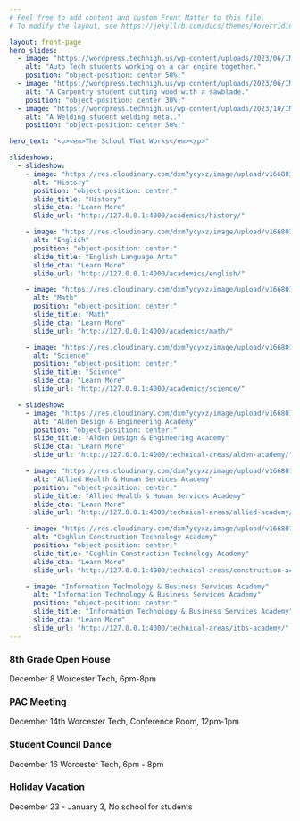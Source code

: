 ```yaml
---
# Feel free to add content and custom Front Matter to this file.
# To modify the layout, see https://jekyllrb.com/docs/themes/#overriding-theme-defaults

layout: front-page
hero_slides: 
  - image: "https://wordpress.techhigh.us/wp-content/uploads/2023/06/IMG_8115-JPG.jpg"
    alt: "Auto Tech students working on a car engine together."
    position: "object-position: center 50%;"
  - image: "https://wordpress.techhigh.us/wp-content/uploads/2023/06/IMG_4162-JPG.jpg"
    alt: "A Carpentry student cutting wood with a sawblade."
    position: "object-position: center 30%;"
  - image: "https://wordpress.techhigh.us/wp-content/uploads/2023/10/IMG_8830-1.jpg"
    alt: "A Welding student welding metal."
    position: "object-position: center 50%;"

hero_text: "<p><em>The School That Works</em></p>"

slideshows:
  - slideshow:
    - image: "https://res.cloudinary.com/dxm7ycyxz/image/upload/v1668016854/2022/03/history-image_q1ta2r.jpg"
      alt: "History"
      position: "object-position: center;"
      slide_title: "History"
      slide_cta: "Learn More"
      Slide_url: "http://127.0.0.1:4000/academics/history/"

    - image: "https://res.cloudinary.com/dxm7ycyxz/image/upload/v1668016844/2022/03/english-image-300x123_nlgwto.jpg"
      alt: "English"
      position: "object-position: center;"
      slide_title: "English Language Arts"
      slide_cta: "Learn More"
      slide_url: "http://127.0.0.1:4000/academics/english/"

    - image: "https://res.cloudinary.com/dxm7ycyxz/image/upload/v1668016852/2022/03/math-image-150x150_psjbxx.jpg"
      alt: "Math"
      position: "object-position: center;"
      slide_title: "Math"
      slide_cta: "Learn More"
      slide_url: "http://127.0.0.1:4000/academics/math/"

    - image: "https://res.cloudinary.com/dxm7ycyxz/image/upload/v1668016850/2022/03/science-image_xgshcl.jpg"
      alt: "Science"
      position: "object-position: center;"
      slide_title: "Science"
      slide_cta: "Learn More"
      slide_url: "http://127.0.0.1:4000/academics/science/"

  - slideshow:
    - image: "https://res.cloudinary.com/dxm7ycyxz/image/upload/v1668016834/2022/02/alden-1024x395-1-768x296_dqoe7g.jpg"
      alt: "Alden Design & Engineering Academy"
      position: "object-position: center;"
      slide_title: "Alden Design & Engineering Academy"
      slide_cta: "Learn More"
      slide_url: "http://127.0.0.1:4000/technical-areas/alden-academy/"

    - image: "https://res.cloudinary.com/dxm7ycyxz/image/upload/v1668016834/2022/02/health-1024x682-768x512-1-300x200_sefdl4.jpg"
      alt: "Allied Health & Human Services Academy"
      position: "object-position: center;"
      slide_title: "Allied Health & Human Services Academy"
      slide_cta: "Learn More"
      slide_url: "http://127.0.0.1:4000/technical-areas/allied-academy/"

    - image: "https://res.cloudinary.com/dxm7ycyxz/image/upload/v1668016834/2022/02/solar-panels-1794467_1280-768x518-1_xggaqo.jpg"
      alt: "Coghlin Construction Technology Academy"
      position: "object-position: center;"
      slide_title: "Coghlin Construction Technology Academy"
      slide_cta: "Learn More"
      slide_url: "http://127.0.0.1:4000/technical-areas/construction-academy/"

    - image: "Information Technology & Business Services Academy"
      alt: "Information Technology & Business Services Academy"
      position: "object-position: center;"
      slide_title: "Information Technology & Business Services Academy"
      slide_cta: "Learn More"
      slide_url: "http://127.0.0.1:4000/technical-areas/itbs-academy/"
---
```


### 8th Grade Open House
December 8
Worcester Tech, 6pm-8pm

### PAC Meeting
December 14th
Worcester Tech, Conference Room, 12pm-1pm

### Student Council Dance
December 16
Worcester Tech, 6pm - 8pm

### Holiday Vacation
December 23 - January 3, No school for students
